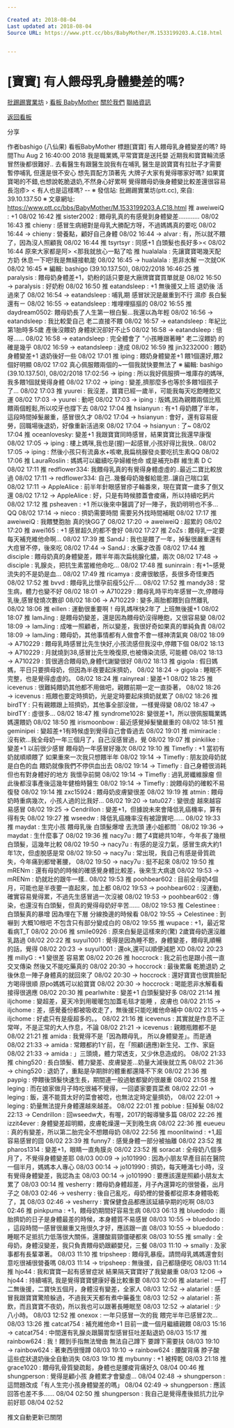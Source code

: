 ```yaml
---

Created at: 2018-08-04
Last updated at: 2018-08-04
Source URL: https://www.ptt.cc/bbs/BabyMother/M.1533199203.A.C18.html


---
```


# [寶寶] 有人餵母乳身體變差的嗎?


[批踢踢實業坊](https://www.ptt.cc/bbs/) › [看板 BabyMother](https://www.ptt.cc/bbs/BabyMother/index.html) [關於我們](https://www.ptt.cc/about.html) [聯絡資訊](https://www.ptt.cc/contact.html)

[返回看板](https://www.ptt.cc/bbs/BabyMother/index.html)

分享

作者bashigo (八仙果)
看板BabyMother
標題\[寶寶\] 有人餵母乳身體變差的嗎?
時間Thu Aug 2 16:40:00 2018
我是職業媽,平常寶寶是送托嬰 近期我和寶寶輪流感冒然後都很難好.. 去看醫生有跟醫生說我有在哺乳 醫生是說寶寶有拉肚子才需要暫停哺乳 但還是很不安心 想先買配方頂著先 大牌子大家有覺得哪家好嗎? 如果寶寶喝的不錯,也想說乾脆退奶,不然身心好累啊 覺得餵母奶後身體變比較差還很容易長泡疹> < 有人也是這樣嗎? -- ※ 發信站: 批踢踢實業坊(ptt.cc), 來自: 39.10.137.50 ※ 文章網址: <https://www.ptt.cc/bbs/BabyMother/M.1533199203.A.C18.html>
推 aweiweiQ : +1 08/02 16:42
推 sister2002 : 餵母乳真的有感覺到身體變差………… 08/02 16:43
推 chieny : 感冒生病絕對是母乳大勝配方呀，不過媽媽真的要吃 08/02 16:44
→ chieny : 營養點，顧好自己身體 08/02 16:44
→ alvar : 有，所以就不餵了，因為沒人照顧我 08/02 16:44
推 tsyrtsyr : 同感+1 白頭髮也長好多>< 08/02 16:44
原來大家都是阿> <那我就放心一點了哈
推 hualalala : 先讓寶寶喝幾天配方奶 休息一下吧!我是無縫接軌能 08/02 16:45
→ hualalala : 恩非水解 一次就OK 08/02 16:45
※ 編輯: bashigo (39.10.137.50), 08/02/2018 16:46:25
推 paralysis : 餵母奶身體差+1，奶粉的話只要是大廠牌寶寶買單就是 08/02 16:50
→ paralysis : 好奶粉 08/02 16:50
推 eatandsleep : +1 無後援又上班 退奶後 活過來了 08/02 16:54
→ eatandsleep : 哺乳期 感冒狀況是嚴重到不行 濕疹 長白髮 還有ㄧ 08/02 16:55
→ eatandsleep : 堆哩哩摳摳的 08/02 16:55
推 daydream0502: 餵母奶長了人生第一根白髮…我還以為年輕 08/02 16:56
→ eatandsleep : 我比較愛自己 老二直接不餵 08/02 16:57
→ eatandsleep : 年紀比第1胎時多5歲 產後沒餵奶 身體狀況卻好不止5 08/02 16:58
→ eatandsleep : 倍呀...... 08/02 16:58
→ eatandsleep : 完全體會了 "小孩睡跟著睡" 老二沒餵奶 的確是幾乎 08/02 16:59
→ eatandsleep : 達成 08/02 16:59
推 jin3232000 : 餵奶身體變差+1 退奶後好一些 08/02 17:01
推 iping : 餵奶身體變差+1 餵1個還好,餵2個好明顯 08/02 17:02
真心佩服餵兩個的~一個我就快要無法了 ※ 編輯: bashigo (39.10.137.50), 08/02/2018 17:02:56
→ iping : 所以我好佩服擠一堆庫存的媽咪,我多餵1個就覺得身體 08/02 17:02
→ iping : 變差,擠那麼多也等於多餵1個孩子了... 08/02 17:03
推 yuurei : 我沒差，寶寶已經一歲半，可能我每天吃飽睡飽又運 08/02 17:03
→ yuurei : 動吧 08/02 17:03
→ iping : 版媽,因為親餵兩個比瓶餵兩個輕鬆,所以咬牙也撐下去 08/02 17:04
推 hsianyun : 有+1 母奶餵了半年，這段時間掉髮嚴重，感冒很久才 08/02 17:04
→ hsianyun : 會好，還有容易疲勞，回職場後退奶，好像重新活過來 08/02 17:04
→ hsianyun : 了~ 08/02 17:04
推 oceanlovesky: 變差+1 我跟寶寶同時感冒，結果寶寶比我還早康復 08/02 17:05
→ iping : 樓上媽咪,我也是(握)一起感冒,小孩好得比我快.. 08/02 17:05
→ iping : 然後小孩只有流鼻水+咳嗽,我扁桃腺發炎要吃抗生素QQ 08/02 17:06
推 LauraRoslin : 媽媽可以繼續吃孕婦維他命 或是補充b群 維生素 D C 08/02 17:11
推 redflower334: 我餵母乳真的有覺得身體虛虛的..最近二寶比較放過 08/02 17:11
→ redflower334: 自己..幾餐母奶幾餐給能恩..讓自己喘口氣 08/02 17:11
→ AppleAlice : 前半年針眼感冒疹子輪番來，現在寶寶一歲多了倒又還 08/02 17:12
→ AppleAlice : 好，只是有時候膝蓋會痠痛，所以持續吃鈣片 08/02 17:12
推 psheaven : +1 所以後來中醫調了好一陣子，我奶明明也不多…QQ 08/02 17:14
→ nieco : 擠奶需要時間 需要另外找時間補眠 08/02 17:17
推 aweiweiQ : 我餵雙胞胎 真的快GG了 08/02 17:20
→ aweiweiQ : 超累的 08/02 17:20
推 awei165 : +1 感冒超久的都不會好 08/02 17:27
推 ZoZs : 餵母乳一定要每天補充維他命啊... 08/02 17:39
推 SandJ : 我也是餵了一年，掉髮很嚴重還有大痘冒不停，後來吃 08/02 17:44
→ SandJ : 水藥才改善 08/02 17:44
推 disciple : 餵母奶真的身體變差，餵半年兩次扁桃腺化膿，兩次 08/02 17:48
→ disciple : 乳腺炎，把抗生素當維他命吃... 08/02 17:48
推 suninrain : 有+1~感覺流失的不是奶是血... 08/02 17:49
推 ricamya : 皮膚很敏感，長很多奇怪東西 08/02 17:52
推 bvvd : 餵母乳比懷孕前瘦5公斤.… 08/02 17:52
推 mandy38 : 常生病，體力也變不好 08/02 18:01
→ A710229 : 餵母乳時平均年感冒一次,停餵母乳後,感冒發燒次數卻 08/02 18:06
→ A710229 : 變多,兩胎都餵到自然離乳 08/02 18:06
推 eillen : 運動很重要啊！母乳媽咪快2年了 上班無後援+1 08/02 18:07
推 IamJing : 是餵母奶變差，還是因為餵母奶沒得睡飽，又很容易變 08/02 18:09
→ IamJing : 成唯一照顧者，所以變差，我很好奇如果真的單純負責 08/02 18:09
→ IamJing : 餵母奶，其他事情都有人做會不會一樣神清氣爽 08/02 18:09
→ A710229 : 餵母乳時感冒比先生快好,小孩流感但我沒中,停餵下個 08/02 18:13
→ A710229 : 月就燒到38,感冒比先生晚復原,也被傳染流感, 可能體 08/02 18:13
→ A710229 : 質很適合餵母奶,身體代謝變很好 08/02 18:13
推 gigola : 假日媽媽，平日只要擠母奶，但因為半夜要起床擠奶， 08/02 18:24
→ gigola : 睡眠不完整，也是覺得虛虛的。 08/02 18:24
推 rainyreal : 變差+1 08/02 18:25
推 icevenus : 很難純餵奶其他都不用做吧，親餵前期一定一直掛著， 08/02 18:26
→ icevenus : 瓶餵也要定時擠奶，光是定時要起床擠奶就累了 08/02 18:26
推 birdTY : 只有親餵跟上班擠奶，其他事全部沒做，一樣覺得變 08/02 18:47
→ birdTY : 虛很多... 08/02 18:47
推 syndrome1028: 變很差+1，所以很佩服職業媽媽還餵奶 08/02 18:50
推 irismoonbow : 最近感覺掉髮蠻嚴重的 08/02 18:51
推 geminipei : 變超差+1有時候虛到覺得自己會昏過去 08/02 19:01
推 mimiracle : 沒有欸...我全母奶一年三個月了，自己沒感冒過，覺 08/02 19:07
推 pinkilike : 變差+1 以前很少感冒 餵母奶一年感冒好幾次 08/02 19:10
推 Timefly : +1 當初有奶就順順餵了 如果重來一次我只想餵半年 08/02 19:14
→ Timefly : 朋友說母奶就是白色的血 餵奶就像我們不停供血出去 08/02 19:14
→ Timefly : 自己身體很消耗 但也有對身體好的地方 我懷孕前開 08/02 19:14
→ Timefly : 過乳房纖維腺瘤 但此後都沒事產後這幾年健檢時醫生 08/02 19:14
→ Timefly : 說餵母奶的確較不易復發 08/02 19:14
推 zxc15924 : 餵母奶皮膚變很差 08/02 19:19
推 atmin : 餵母奶時重病幾次，小孩人過的比我好... 08/02 19:20
→ tatu027 : 變很虛 越來越容易感冒 08/02 19:25
→ Cendrillon : 變差+1，但據說未來會降低乳癌機率，算有得有失 08/02 19:27
推 wseedw : 降低乳癌機率沒有被證實吧...... 08/02 19:33
推 maydat : 生完小孩 餵母乳後 白頭髮爆增 去洗頭 連小姐都問 \` 08/02 19:36
→ maydat : 生什麼事了 08/02 19:36
推 nacy7u : 餵了4寶總共10年，今年長了幾根白頭髮，這幾年比較 08/02 19:50
→ nacy7u : 有感的是沒力氣，感冒生病大約1年1次，但虛脫感是常 08/02 19:50
→ nacy7u : 常出現，我自己有感是骨質疏失，今年痛到都彎著腰， 08/02 19:50
→ nacy7u : 挺不起來 08/02 19:50
推 mRENm : 還有母奶的時候的確感覺身體比較差，後來生大病退 08/02 19:53
→ mRENm : 奶就壯的跟牛一樣.. 08/02 19:53
推 poohbear602 : 目前全母奶4個月，可能也是半夜要一直起來，加上都 08/02 19:53
→ poohbear602 : 沒運動，確實容易覺得累，不過先生感冒過一次沒被 08/02 19:53
→ poohbear602 : 傳染，也還沒有白頭髮，但真的覺得母奶好辛苦…… 08/02 19:53
推 Celestinee : 白頭髮真的暴增 因為埋在下層 分線換邊的時候看 08/02 19:55
→ Celestinee : 到嚇到 大概10根吧 不包含只有部分變成白的 08/02 19:55
推 wupace : +1，最近常看病T\_T 08/02 20:06
推 smile0926 : 原來白髮是這樣來的(驚) 2歲寶母奶還沒離乳路過 08/02 20:22
推 suyui1001 : 覺得是因為睡不飽，身體變差，餵母乳順暢的話，覺得 08/02 20:23
→ suyui1001 : 還ok,還可以順便減肥 XD 08/02 20:23
推 millyG : +1 變很差 容易累 08/02 20:26
推 hoccrock : 我之前也是跟小孩一直交叉傳染 然後又不能吃藥真的 08/02 20:30
→ hoccrock : 最後累癱 乾脆退奶 之後休息一陣子身體真的就回來了 08/02 20:30
→ hoccrock : 還好寶寶也很賞臉配方喝得很順 原po媽媽可以給寶寶 08/02 20:30
→ hoccrock : 喝能恩非水解看看 接得很適應 08/02 20:30
推 pearlwhite : 變差+1 白頭髮變好多 08/02 21:14
推 iljchome : 變超差，夏天冷到用暖暖包加蓋毛毯才能睡 ，皮膚也 08/02 21:15
→ iljchome : 差，感覺養份都被吸收走了，無後援只能吃維他命補中 08/02 21:15
→ iljchome : 好處只有是瘦超多的。。 08/02 21:16
推 icevenus : 其實就是作息不正常咩，不是正常的大人作息，不論 08/02 21:21
→ icevenus : 親餵瓶餵都不是 08/02 21:21
推 amida : 我覺得不是「因為餵母乳， 所以身體變差」。而是通 08/02 21:33
→ amida : 常餵都約1ㄚ前，在「照顧(適應)新生兒、工作、家庭 08/02 21:33
→ amida : 」三頭燒，體力常透支，又少休息造成的。 08/02 21:33
推 ching520 : 長白頭髮、體力變差、皮膚變差...奶量大減後就立馬 08/02 21:36
→ ching520 : 退奶了，重點是孕期胖的體重都還降不下來 08/02 21:36
推 paypig : 停餵後頭髮快速生長，期間連一般過敏都變的很嚴重 08/02 21:58
推 leging : 而在娘家做月子時吃很補不覺得，一回婆家要買菜煮 08/02 22:01
→ leging : 飯，還不能買太好的菜會被唸，也無法定時定量擠奶， 08/02 22:01
→ leging : 奶量無法提升身體還越來越差。 08/02 22:01
推 poblue : 狂掉髮 08/02 22:13
→ Cendrillon : 回wseedw大，有喔，2017的報導蠻多篇 08/02 22:26
推 izzit4ever : 身體變差超明顯，皮膚乾燥還一天到晚生病 08/02 22:36
推 eueueu : 真的有變差，所以第二胎完全不想餵母奶 08/02 22:56
推 moonlitwind : +1,超容易感冒的囧 08/02 23:39
推 funny7 : 感覺身體一部分被抽離 08/02 23:52
推 pharos1314 : 變差+1，眼睛一直角膜炎 08/02 23:52
推 soracat : 全母奶八個多月了，不覺得身體變差耶 08/03 00:09
→ jo101990 : 因為小朋友早產目前在醫院一個半月，媽媽本人專心 08/03 00:14
→ jo101990 : 擠奶，每天睡滿七小時，沒有覺得身體變差，我認為主 08/03 00:14
→ jo101990 : 要應該還是照顧小朋友太累了 08/03 00:14
推 vesherry : 餵母奶身體超差，月子內還算吃的很營養，出月子之 08/03 02:46
→ vesherry : 後自己亂吃，母奶裡的營養都從原本身體吸乾了，其 08/03 02:46
→ vesherry : 實保健食品都應該延續孕期的吃啊 08/03 02:46
推 pinkpuma : +1，餵母奶期間好容易生病 08/03 06:13
推 bluedodo : 兩胎擠奶的日子是身體最差的時候，本身體質不易感冒 08/03 10:55
→ bluedodo : ，這段時間一感冒很嚴重又拖很久才好，應該跟一直 08/03 10:55
→ bluedodo : 睡眠不足抵抗力低落很大關係，還腰酸肩頸僵硬都來 08/03 10:55
推 smally : 全母奶，身體沒變差，我只負責餵母奶跟顧嬰兒，三餐 08/03 11:10
→ smally : 及家事都有長輩罩著。 08/03 11:10
推 tripsheep : 餵母乳暴瘦。請問母乳媽媽還會刻意吃很補很營養嗎 08/03 11:14
→ tripsheep : 無後援，自己都隨便吃 08/03 11:14
推 hjo44 : 我和寶寶一起有感冒症狀 結果隔天寶寶好了我變嚴重 08/03 12:06
→ hjo44 : 持續哺乳 我是覺得寶寶健康好養比較重要 08/03 12:06
推 alatariel : 一打二無後援，二寶快五個月，身體沒有變差，全家人 08/03 12:52
→ alatariel : 感冒我跟寶寶驚險躲過，不過我天天都有煮中藥養生 08/03 12:52
→ alatariel : 茶飲，而且寶寶不夜奶，所以我也可以跟著長睡眠至 08/03 12:52
→ alatariel : 少八小時。 08/03 12:52
推 onexox : 一年只感冒一次的我 餵完半年已感冒2次... 08/03 13:26
推 catcat754 : 補充維他命+1 目前一歲一個月繼續親餵 08/03 15:16
→ catcat754 : 中間還有乳腺炎跟腸胃型感冒狂吐差點退奶 08/03 15:17
推 rainbow624 : 我！餵到手指無法彎曲 無法自己蹲下 要蹲下需要扶 08/03 19:10
→ rainbow624 : 著東西很慢蹲 08/03 19:10
→ rainbow624 : 腰酸背痛 脖子酸 這些症狀退奶後全自動消失 08/03 19:10
推 mybunny : +1 被榨乾 08/03 21:18
推 grace1020 : 餵母乳骨質變疏鬆，身體也是腰痠背痛好久 08/04 00:46
推 shungperson : 覺得是顧小孩 身體累才會變虛... 08/04 02:48
→ shungperson : 這問題改成「有人生完小孩身體變差的嗎」 08/04 02:49
→ shungperson : 應該回答也差不多…… 08/04 02:50
推 shungperson : 我自己是覺得產後抵抗力比孕前好耶 08/04 02:52

推文自動更新已關閉

